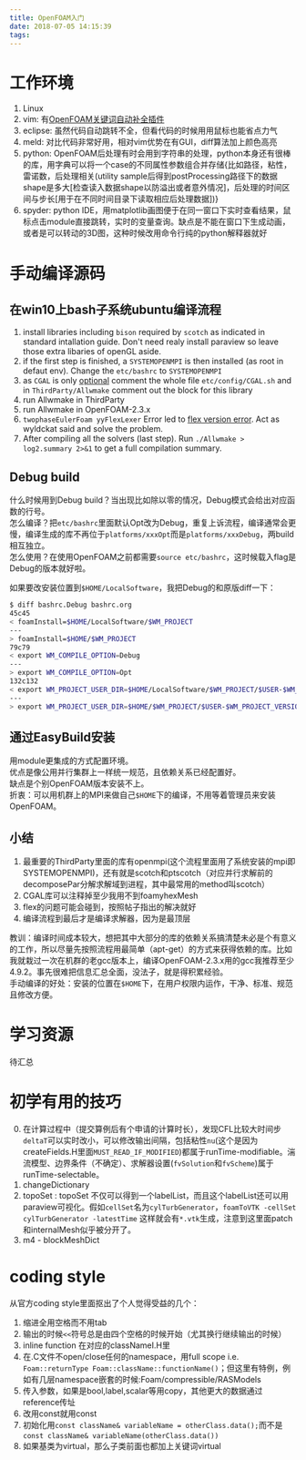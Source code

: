 ```yaml
---
title: OpenFOAM入门
date: 2018-07-05 14:15:39
tags:
---
```


# 工作环境
1. Linux
2. vim: 有[OpenFOAM关键词自动补全插件](https://bitbucket.org/shor-ty/vimextensionopenfoam)
3. eclipse: 虽然代码自动跳转不全，但看代码的时候用用鼠标也能省点力气
4. meld: 对比代码非常好用，相对vim优势在有GUI，diff算法加上颜色高亮
5. python: OpenFOAM后处理有时会用到字符串的处理，python本身还有很棒的库，用字典可以将一个case的不同属性参数组合并存储{比如路径，粘性，雷诺数，后处理相关(utility sample后得到postProcessing路径下的数据shape是多大[检查读入数据shape以防溢出或者意外情况]，后处理的时间区间与步长[用于在不同时间目录下读取相应后处理数据])}
6. spyder: python IDE，用matplotlib画图便于在同一窗口下实时查看结果，鼠标点击module直接跳转，实时的变量查询。缺点是不能在窗口下生成动画，或者是可以转动的3D图，这种时候改用命令行纯的python解释器就好

# 手动编译源码
## 在win10上bash子系统ubuntu编译流程
1. install libraries including `bison` required by `scotch` as indicated in standard intallation guide. Don't need realy install paraview so leave those extra libaries of openGL aside.
2. if the first step is finished, a `SYSTEMOPENMPI` is then installed (as root in defaut env). Change the `etc/bashrc` to `SYSTEMOPENMPI`
3. as `CGAL` is only [optional](https://www.cfd-online.com/Forums/openfoam-installation/178509-openfoam-4-0-install-without-foamyhexmesh.html) comment the whole file `etc/config/CGAL.sh` and in `ThirdParty/Allwmake` comment out the block for this library
4. run Allwmake in ThirdParty
5. run Allwmake in OpenFOAM-2.3.x
6. `twophaseEulerFoam yyFlexLexer` Error led to [flex version error](https://www.cfd-online.com/Forums/openfoam-installation/187303-installing-openfoam-2-3-x.html). Act as wyldckat said and solve the problem.
7. After compiling all the solvers (last step). Run `./Allwmake > log2.summary 2>&1` to get a full compilation summary.   

## Debug build
什么时候用到Debug build？当出现比如除以零的情况，Debug模式会给出对应函数的行号。   
怎么编译？把`etc/bashrc`里面默认Opt改为Debug，重复上诉流程，编译通常会更慢，编译生成的库不再位于`platforms/xxxOpt`而是`platforms/xxxDebug`，两build相互独立。   
怎么使用？在使用OpenFOAM之前都需要`source etc/bashrc`，这时候载入flag是Debug的版本就好啦。

如果要改安装位置到`$HOME/LocalSoftware`，我把Debug的和原版diff一下：
```bash
$ diff bashrc.Debug bashrc.org 
45c45
< foamInstall=$HOME/LocalSoftware/$WM_PROJECT
---
> foamInstall=$HOME/$WM_PROJECT
79c79
< export WM_COMPILE_OPTION=Debug
---
> export WM_COMPILE_OPTION=Opt
132c132
< export WM_PROJECT_USER_DIR=$HOME/LocalSoftware/$WM_PROJECT/$USER-$WM_PROJECT_VERSION
---
> export WM_PROJECT_USER_DIR=$HOME/$WM_PROJECT/$USER-$WM_PROJECT_VERSION
```
   
## 通过EasyBuild安装
用module更集成的方式配置环境。   
优点是像公用并行集群上一样统一规范，且依赖关系已经配置好。   
缺点是个别OpenFOAM版本安装不上。   
折衷：可以用机群上的MPI来做自己`$HOME`下的编译，不用等着管理员来安装OpenFOAM。
   
## 小结
1. 最重要的ThirdParty里面的库有openmpi(这个流程里面用了系统安装的mpi即SYSTEMOPENMPI)，还有就是scotch和ptscotch（对应并行求解前的decomposePar分解求解域到进程，其中最常用的method叫scotch）
2. CGAL库可以注释掉至少我用不到foamyhexMesh
3. flex的问题可能会碰到，按照帖子指出的解决就好
4. 编译流程到最后才是编译求解器，因为是最顶层
   
教训：编译时间成本较大，想把其中大部分的库的依赖关系搞清楚未必是个有意义的工作，所以尽量先按照流程用最简单（apt-get）的方式来获得依赖的库。比如我就栽过一次在机群的老gcc版本上，编译OpenFOAM-2.3.x用的gcc我推荐至少4.9.2。事先很难把信息汇总全面，没法子，就是得积累经验。   
手动编译的好处：安装的位置在`$HOME`下，在用户权限内运作，干净、标准、规范且修改方便。

# 学习资源
待汇总

# 初学有用的技巧
0. 在计算过程中（提交算例后有个申请的计算时长），发现CFL比较大时间步`deltaT`可以实时改小，可以修改输出间隔，包括粘性`nu`(这个是因为createFields.H里面`MUST_READ_IF_MODIFIED`)都属于runTime-modifiable。湍流模型、边界条件（不确定）、求解器设置(`fvSolution`和`fvScheme`)属于runTime-selectable。
1. changeDictionary
2. topoSet : topoSet 不仅可以得到一个labelList，而且这个labelList还可以用paraview可视化。假如`cellSet`名为`cylTurbGenerator`，`foamToVTK -cellSet cylTurbGenerator -latestTime` 这样就会有`*.vtk`生成，注意到这里面patch和internalMesh似乎被分开了。
3. m4 - blockMeshDict

# coding style
从官方coding style里面抠出了个人觉得受益的几个：
1. 缩进全用空格而不用tab
2. 输出的时候`<<`符号总是由四个空格的时候开始（尤其换行继续输出的时候）
3. inline function 在对应的classNameI.H里
4. 在.C文件不open/close任何的namespace，用full scope i.e. `Foam::returnType Foam::className::functionName()`；但这里有特例，例如有几层namespace嵌套的时候:Foam/compressible/RASModels
5. 传入参数，如果是bool,label,scalar等用copy，其他更大的数据通过reference传址
6. 改用const就用const
7. 初始化用`const className& variableName = otherClass.data();`而不是`const className& variableName(otherClass.data())`
8. 如果基类为virtual，那么子类前面也都加上关键词virtual
